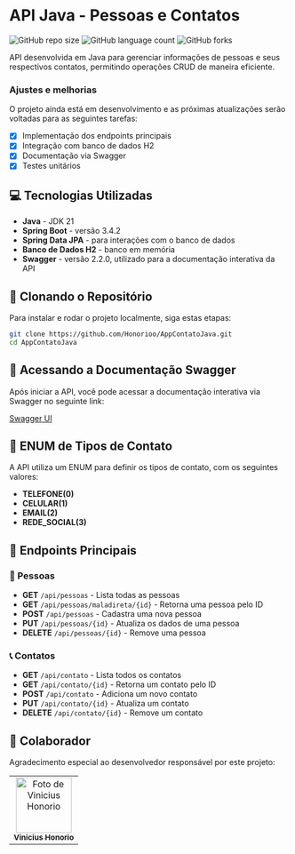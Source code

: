 # API Java - Pessoas e Contatos

![GitHub repo size](https://img.shields.io/github/repo-size/Honorioo/AppContatoJava?style=for-the-badge)
![GitHub language count](https://img.shields.io/github/languages/count/Honorioo/AppContatoJava?style=for-the-badge)
![GitHub forks](https://img.shields.io/github/forks/Honorioo/AppContatoJava?style=for-the-badge)

API desenvolvida em Java para gerenciar informações de pessoas e seus respectivos contatos, permitindo operações CRUD de maneira eficiente.

### Ajustes e melhorias

O projeto ainda está em desenvolvimento e as próximas atualizações serão voltadas para as seguintes tarefas:

- [x] Implementação dos endpoints principais
- [x] Integração com banco de dados H2
- [x] Documentação via Swagger
- [x] Testes unitários

## 💻 Tecnologias Utilizadas

- **Java** - JDK 21  
- **Spring Boot** - versão 3.4.2  
- **Spring Data JPA** - para interações com o banco de dados  
- **Banco de Dados H2** - banco em memória  
- **Swagger** - versão 2.2.0, utilizado para a documentação interativa da API  

## 🚀 Clonando o Repositório

Para instalar e rodar o projeto localmente, siga estas etapas:

```bash
git clone https://github.com/Honorioo/AppContatoJava.git
cd AppContatoJava
```

## 📜 Acessando a Documentação Swagger

Após iniciar a API, você pode acessar a documentação interativa via Swagger no seguinte link:

[Swagger UI](http://localhost:8080/swagger-ui/index.html)

## 📌 ENUM de Tipos de Contato

A API utiliza um ENUM para definir os tipos de contato, com os seguintes valores:

- **TELEFONE(0)**  
- **CELULAR(1)**  
- **EMAIL(2)**  
- **REDE_SOCIAL(3)**  

## 📌 Endpoints Principais

### 🧑 Pessoas

- **GET** `/api/pessoas` - Lista todas as pessoas
- **GET** `/api/pessoas/maladireta/{id}` - Retorna uma pessoa pelo ID
- **POST** `/api/pessoas` - Cadastra uma nova pessoa
- **PUT** `/api/pessoas/{id}` - Atualiza os dados de uma pessoa
- **DELETE** `/api/pessoas/{id}` - Remove uma pessoa

### 📞 Contatos

- **GET** `/api/contato` - Lista todos os contatos
- **GET** `/api/contato/{id}` - Retorna um contato pelo ID
- **POST** `/api/contato` - Adiciona um novo contato
- **PUT** `/api/contato/{id}` - Atualiza um contato
- **DELETE** `/api/contato/{id}` - Remove um contato

## 🤝 Colaborador

Agradecimento especial ao desenvolvedor responsável por este projeto:

<table>
  <tr>
    <td align="center">
      <a href="https://github.com/Honorioo">
        <img src="https://avatars.githubusercontent.com/u/79340843?v=4" width="100px;" alt="Foto de Vinicius Honorio"/><br>
        <sub>
          <b>Vinicius Honorio</b>
        </sub>
      </a>
    </td>
  </tr>
</table>
